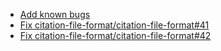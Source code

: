 - [Add known bugs](http://github.com/citation-file-format/citation-file-format.github.io/commit/de801adaf86496d4d1948f90e61a699de208508f)
- [Fix citation-file-format/citation-file-format#41](http://github.com/citation-file-format/citation-file-format.github.io/commit/b1f8184af4e6b5c2805bd37527598e6a21cd0213)
- [Fix citation-file-format/citation-file-format#42](http://github.com/citation-file-format/citation-file-format.github.io/commit/a7dc0961c9dcc111f0427e26fa03758093d1d967)

